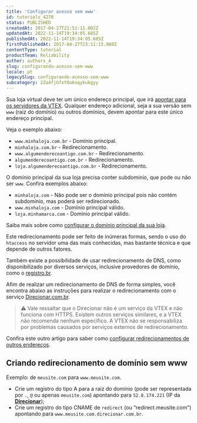 ```yaml
---
title: 'Configurar acesso sem www'
id: tutorials_4278
status: PUBLISHED
createdAt: 2017-04-27T21:51:11.002Z
updatedAt: 2022-11-14T19:34:05.685Z
publishedAt: 2022-11-14T19:34:05.685Z
firstPublishedAt: 2017-04-27T23:11:15.960Z
contentType: tutorial
productTeam: Reliability
author: authors_4
slug: configurando-acesso-sem-www
locale: pt
legacySlug: configurando-acesso-sem-www
subcategory: 2Za4fjGfxYOo6oqykukgyy
---
```


Sua loja virtual deve ter um único endereço principal, que irá [apontar para os servidores da VTEX](https://help.vtex.com/pt/tutorial/configurando-o-apontamento-de-dns-para-a-vtex--tutorials_4280). Qualquer endereço adicional, seja a sua versão sem `www` (raiz do domínio) ou outros domínios, devem apontar para este único endereço principal.

Veja o exemplo abaixo:

- `www.minhaloja.com.br` - Domínio principal.
- `minhaloja.com.br` - Redirecionamento.
- `www.algumenderecoantigo.com.br` - Redirecionamento.
- `algumenderecoantigo.com.br` - Redirecionamento.
- `loja.algumenderecoantigo.com.br` - Redirecionamento.

O domínio principal da sua loja precisa conter subdomínio, que pode ou não ser `www`. Confira exemplos abaixo:

- `minhaloja.com` - Não pode ser o domínio principal pois não contém subdomínio, mas poderá ser redirecionado.
- `www.minhaloja.com` - Domínio principal válido.
- `loja.minhamarca.com` - Domínio principal válido.

<div class = "alert alert-info">
  Saiba mais sobre como <a href="https://help.vtex.com/pt/tutorial/configurando-dominios-no-gerenciamento-da-conta--tutorials_2450">configurar o domínio principal da sua loja</a>.
</div>

Este redirecionamento pode ser feito de inúmeras formas, sendo o uso do `htaccess` no servidor uma das mais conhecidas, mas bastante técnica e que depende de outros fatores.

Também existe a possibilidade de usar redirecionamento de DNS, como disponibilizado por diversos serviços, inclusive provedores de domínio, como o [registro.br](https://registro.br/).

Afim de realizar um redirecionamento de DNS de forma simples, você encontra abaixo as instruções para realizar o redirecionamento com o serviço [Direcionar.com.br](http://direcionar.com.br).

>⚠️ Vale ressaltar que o Direcionar não é um serviço da VTEX e não funciona com HTTPS. Existem outros serviços similares, e a VTEX não recomenda nenhum específico. A VTEX não se responsabiliza por problemas causados por serviços externos de redirecionamento.

Confira este outro artigo para saber como [configurar redirecionamentos de outros endereços](https://help.vtex.com/pt/tutorial/redirecionamento-de-outros-enderecos--3Xi2AeLUx2QpJQu8DTX8KQ).

## Criando redirecionamento de domínio sem www

Exemplo: de `meusite.com` para `www.meusite.com`.

- Crie um registro do tipo A para a raiz do domínio (pode ser representada por `.`, `@` ou apenas `meusite.com`) apontando para `52.8.174.221` (IP da [__Direcionar__](http://direcionar.com.br/));
- Crie um registro do tipo CNAME de `redirect` (ou “redirect.meusite.com”) apontando para `www.meusite.com.direcionar.com.br`.
